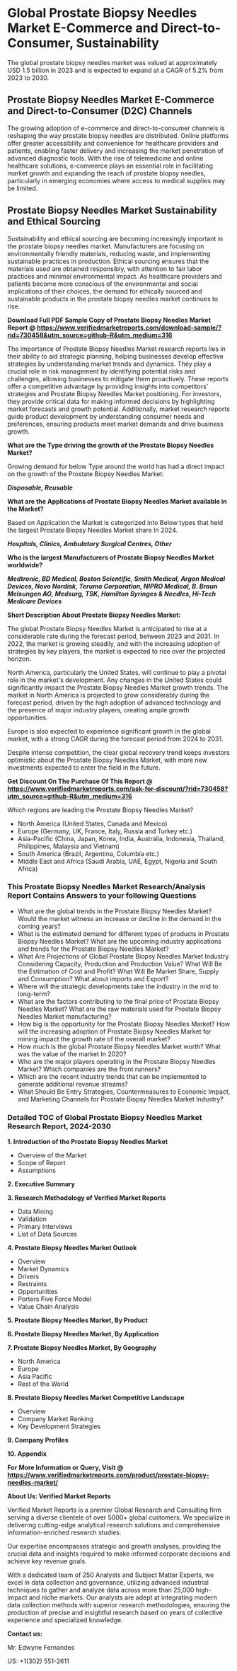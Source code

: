 <h1>Global Prostate Biopsy Needles Market E-Commerce and Direct-to-Consumer, Sustainability</h1><p class=""><p>The global prostate biopsy needles market was valued at approximately USD 1.5 billion in 2023 and is expected to expand at a CAGR of 5.2% from 2023 to 2030.</p><h2>Prostate Biopsy Needles Market E-Commerce and Direct-to-Consumer (D2C) Channels</h2><p>The growing adoption of e-commerce and direct-to-consumer channels is reshaping the way prostate biopsy needles are distributed. Online platforms offer greater accessibility and convenience for healthcare providers and patients, enabling faster delivery and increasing the market penetration of advanced diagnostic tools. With the rise of telemedicine and online healthcare solutions, e-commerce plays an essential role in facilitating market growth and expanding the reach of prostate biopsy needles, particularly in emerging economies where access to medical supplies may be limited.</p><h2>Prostate Biopsy Needles Market Sustainability and Ethical Sourcing</h2><p>Sustainability and ethical sourcing are becoming increasingly important in the prostate biopsy needles market. Manufacturers are focusing on environmentally friendly materials, reducing waste, and implementing sustainable practices in production. Ethical sourcing ensures that the materials used are obtained responsibly, with attention to fair labor practices and minimal environmental impact. As healthcare providers and patients become more conscious of the environmental and social implications of their choices, the demand for ethically sourced and sustainable products in the prostate biopsy needles market continues to rise.</p></p><p class=""><strong>Download Full PDF Sample Copy of Prostate Biopsy Needles Market Report @ <a href="https://www.verifiedmarketreports.com/download-sample/?rid=730458&utm_source=github-R&utm_medium=316" target="_blank">https://www.verifiedmarketreports.com/download-sample/?rid=730458&utm_source=github-R&utm_medium=316</a></strong></p><p>The importance of&nbsp;Prostate Biopsy Needles Market research reports lies in their ability to aid strategic planning, helping businesses develop effective strategies by understanding market trends and dynamics. They play a crucial role in risk management by identifying potential risks and challenges, allowing businesses to mitigate them proactively. These reports offer a competitive advantage by providing insights into competitors' strategies and Prostate Biopsy Needles Market positioning. For investors, they provide critical data for making informed decisions by highlighting market forecasts and growth potential. Additionally, market research reports guide product development by understanding consumer needs and preferences, ensuring products meet market demands and drive business growth.</p><p><strong>What are the&nbsp;Type driving the growth of the Prostate Biopsy Needles Market?</strong></p><p id="" class="">Growing demand for below Type around the world has had a direct impact on the growth of the Prostate Biopsy Needles Market:</p><p class=""><em><strong>Disposable, Reusable</strong></em></p><p class=""><strong>What are the&nbsp;Applications&nbsp;of Prostate Biopsy Needles Market available in the Market?</strong></p><p id="" class="">Based on Application the Market is categorized into Below types that held the largest Prostate Biopsy Needles Market share In 2024.</p><p class=""><em><strong>Hospitals, Clinics, Ambulatory Surgical Centres, Other</strong></em></p><p class=""><strong>Who is the largest Manufacturers of Prostate Biopsy Needles Market worldwide?</strong></p><p><em><strong>Medtronic, BD Medical, Boston Scientific, Smith Medical, Argon Medical Devices, Novo Nordisk, Terumo Corporation, NIPRO Medical, B. Braun Melsungen AG, Medsurg, TSK, Hamilton Syringes & Needles, Hi-Tech Medicare Devices</strong></em></p><p id="" class=""><strong>Short Description About Prostate Biopsy Needles Market:</strong></p><p>The global Prostate Biopsy Needles Market is anticipated to rise at a considerable rate during the forecast period, between 2023 and 2031. In 2022, the market is growing steadily, and with the increasing adoption of strategies by key players, the market is expected to rise over the projected horizon.</p><p>North America, particularly the United States, will continue to play a pivotal role in the market's development. Any changes in the United States could significantly impact the Prostate Biopsy Needles Market growth trends. The market in North America is projected to grow considerably during the forecast period, driven by the high adoption of advanced technology and the presence of major industry players, creating ample growth opportunities.</p><p>Europe is also expected to experience significant growth in the global market, with a strong CAGR during the forecast period from 2024 to 2031.</p><p>Despite intense competition, the clear global recovery trend keeps investors optimistic about the Prostate Biopsy Needles Market, with more new investments expected to enter the field in the future.</p><p id="" class=""><strong>Get Discount On The Purchase Of This Report @ <a href="https://www.verifiedmarketreports.com/ask-for-discount/?rid=730458?utm_source=github-R&utm_medium=316" target="_blank">https://www.verifiedmarketreports.com/ask-for-discount/?rid=730458?utm_source=github-R&utm_medium=316</a></strong></p><p class="">Which regions are leading the Prostate Biopsy Needles Market?</p><ul><li>North America (United States, Canada and Mexico)</li><li>Europe (Germany, UK, France, Italy, Russia and Turkey etc.)</li><li>Asia-Pacific (China, Japan, Korea, India, Australia, Indonesia, Thailand, Philippines, Malaysia and Vietnam)</li><li>South America (Brazil, Argentina, Columbia etc.)</li><li>Middle East and Africa (Saudi Arabia, UAE, Egypt, Nigeria and South Africa)</li></ul><h3 id="" class="">This Prostate Biopsy Needles Market Research/Analysis Report Contains Answers to your following Questions</h3><ul><li>What are the global trends in the Prostate Biopsy Needles Market? Would the market witness an increase or decline in the demand in the coming years?</li><li>What is the estimated demand for different types of products in Prostate Biopsy Needles Market? What are the upcoming industry applications and trends for the Prostate Biopsy Needles Market?</li><li>What Are Projections of Global Prostate Biopsy Needles Market Industry Considering Capacity, Production and Production Value? What Will Be the Estimation of Cost and Profit? What Will Be Market Share, Supply and Consumption? What about imports and Export?</li><li>Where will the strategic developments take the industry in the mid to long-term?</li><li>What are the factors contributing to the final price of Prostate Biopsy Needles Market? What are the raw materials used for Prostate Biopsy Needles Market manufacturing?</li><li>How big is the opportunity for the Prostate Biopsy Needles Market? How will the increasing adoption of Prostate Biopsy Needles Market for mining impact the growth rate of the overall market?</li><li>How much is the global Prostate Biopsy Needles Market worth? What was the value of the market In 2020?</li><li>Who are the major players operating in the Prostate Biopsy Needles Market? Which companies are the front runners?</li><li>Which are the recent industry trends that can be implemented to generate additional revenue streams?</li><li>What Should Be Entry Strategies, Countermeasures to Economic Impact, and Marketing Channels for Prostate Biopsy Needles Market Industry?</li></ul><h3 id="" class="">Detailed TOC of Global Prostate Biopsy Needles Market Research Report, 2024-2030</h3><p id="" class=""><strong>1. Introduction of the Prostate Biopsy Needles Market</strong></p><ul><li>Overview of the Market</li><li>Scope of Report</li><li>Assumptions</li></ul><p id="" class=""><strong>2. Executive Summary</strong></p><p id="" class=""><strong>3. Research Methodology of Verified Market Reports</strong></p><ul><li>Data Mining</li><li>Validation</li><li>Primary Interviews</li><li>List of Data Sources</li></ul><p id="" class=""><strong>4. Prostate Biopsy Needles Market Outlook</strong></p><ul><li>Overview</li><li>Market Dynamics</li><li>Drivers</li><li>Restraints</li><li>Opportunities</li><li>Porters Five Force Model</li><li>Value Chain Analysis</li></ul><p id="" class=""><strong>5. Prostate Biopsy Needles Market, By Product</strong></p><p id="" class=""><strong>6. Prostate Biopsy Needles Market, By Application</strong></p><p id="" class=""><strong>7. Prostate Biopsy Needles Market, By Geography</strong></p><ul><li>North America</li><li>Europe</li><li>Asia Pacific</li><li>Rest of the World</li></ul><p id="" class=""><strong>8. Prostate Biopsy Needles Market Competitive Landscape</strong></p><ul><li>Overview</li><li>Company Market Ranking</li><li>Key Development Strategies</li></ul><p id="" class=""><strong>9. Company Profiles</strong></p><p id="" class=""><strong>10. Appendix</strong></p><p id="" class=""><strong>For More Information or Query, Visit @ <a href="https://www.verifiedmarketreports.com/product/prostate-biopsy-needles-market/" target="_blank">https://www.verifiedmarketreports.com/product/prostate-biopsy-needles-market/</a></strong></p><p id="" class=""><strong>About Us: Verified Market Reports</strong></p><p id="" class="">Verified Market Reports is a premier Global Research and Consulting firm serving a diverse clientele of over 5000+ global customers. We specialize in delivering cutting-edge analytical research solutions and comprehensive information-enriched research studies.</p><p id="" class="">Our expertise encompasses strategic and growth analyses, providing the crucial data and insights required to make informed corporate decisions and achieve key revenue goals.</p><p id="" class="">With a dedicated team of 250 Analysts and Subject Matter Experts, we excel in data collection and governance, utilizing advanced industrial techniques to gather and analyze data across more than 25,000 high-impact and niche markets. Our analysts are adept at integrating modern data collection methods with superior research methodologies, ensuring the production of precise and insightful research based on years of collective experience and specialized knowledge.</p><p id="" class=""><strong>Contact us:</strong></p><p id="" class="">Mr. Edwyne Fernandes</p><p id="" class="">US: +1(302) 551-2611</p>